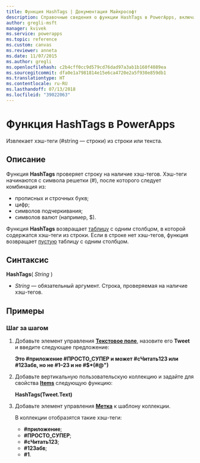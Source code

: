```yaml
---
title: Функция HashTags | Документация Майкрософт
description: Справочные сведения о функции HashTags в PowerApps, включая описание синтаксиса и примеры
author: gregli-msft
manager: kvivek
ms.service: powerapps
ms.topic: reference
ms.custom: canvas
ms.reviewer: anneta
ms.date: 11/07/2015
ms.author: gregli
ms.openlocfilehash: c2b4cff0cc9d579cd76dad97a3ab1b160f4089ea
ms.sourcegitcommit: dfa0e1a7981814e15e6ca4720e2a5f930e859db1
ms.translationtype: HT
ms.contentlocale: ru-RU
ms.lasthandoff: 07/13/2018
ms.locfileid: "39022063"
---
```

# <a name="hashtags-function-in-powerapps"></a>Функция HashTags в PowerApps
Извлекает хэш-теги (#string — строки) из строки или текста.

## <a name="description"></a>Описание
Функция **HashTags** проверяет строку на наличие хэш-тегов. Хэш-теги начинаются с символа решетки (#), после которого следует комбинация из:

* прописных и строчных букв;
* цифр;
* символов подчеркивания;
* символов валют (например, $).

Функция **HashTags** возвращает [таблицу](../working-with-tables.md) с одним столбцом, в которой содержатся хэш-теги из строки.  Если в строке нет хэш-тегов, функция возвращает [пустую](function-isblank-isempty.md) таблицу с одним столбцом.

## <a name="syntax"></a>Синтаксис
**HashTags**( *String* )

* *String* — обязательный аргумент.  Строка, проверяемая на наличие хэш-тегов.

## <a name="examples"></a>Примеры
### <a name="step-by-step"></a>Шаг за шагом
1. Добавьте элемент управления **[Текстовое поле](../controls/control-text-input.md)**, назовите его **Tweet** и введите следующее предложение:
   
    **Это #приложение #ПРОСТО_СУПЕР и может #сЧитать123 или #123абв, но не #1–23 и не #$\*(#@")**
2. Добавьте вертикальную пользовательскую коллекцию и задайте для свойства **[Items](../controls/properties-core.md)** следующую функцию:
   
    **HashTags(Tweet.Text)**
3. Добавьте элемент управления **[Метка](../controls/control-text-box.md)** к шаблону коллекции.
   
    В коллекции отобразятся такие хэш-теги:
   
   * **\#приложение**;
   * **\#ПРОСТО_СУПЕР**;
   * **\#сЧитать123**;
   * **\#123абв**;
   * **\#1**.

